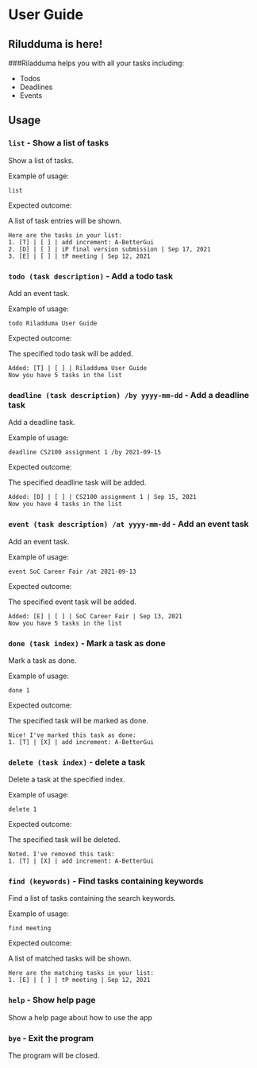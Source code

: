 # User Guide

## Riludduma is here! 

###Riladduma helps you with all your tasks including:
* Todos
* Deadlines
* Events

## Usage

### `list` - Show a list of tasks

Show a list of tasks.

Example of usage: 

`list`

Expected outcome:

A list of task entries will be shown.

```
Here are the tasks in your list:
1. [T] | [ ] | add increment: A-BetterGui
2. [D] | [ ] | iP final version submission | Sep 17, 2021
3. [E] | [ ] | tP meeting | Sep 12, 2021
```

### `todo (task description)` - Add a todo task

Add an event task.

Example of usage:

`todo Riladduma User Guide`

Expected outcome:

The specified todo task will be added.

```
Added: [T] | [ ] | Riladduma User Guide
Now you have 5 tasks in the list
```


### `deadline (task description) /by yyyy-mm-dd` - Add a deadline task

Add a deadline task.

Example of usage:

`deadline CS2100 assignment 1 /by 2021-09-15`

Expected outcome:

The specified deadline task will be added.

```
Added: [D] | [ ] | CS2100 assignment 1 | Sep 15, 2021
Now you have 4 tasks in the list
```

### `event (task description) /at yyyy-mm-dd` - Add an event task

Add an event task.

Example of usage:

`event SoC Career Fair /at 2021-09-13`

Expected outcome:

The specified event task will be added.

```
Added: [E] | [ ] | SoC Career Fair | Sep 13, 2021
Now you have 5 tasks in the list
```

### `done (task index)` - Mark a task as done

Mark a task as done.

Example of usage:

`done 1`

Expected outcome:

The specified task will be marked as done.

```
Nice! I've marked this task as done:
1. [T] | [X] | add increment: A-BetterGui
```

### `delete (task index)` - delete a task

Delete a task at the specified index.

Example of usage:

`delete 1`

Expected outcome:

The specified task will be deleted.

```
Noted. I've removed this task:
1. [T] | [X] | add increment: A-BetterGui
```

### `find (keywords)` - Find tasks containing keywords

Find a list of tasks containing the search keywords.

Example of usage:

`find meeting`

Expected outcome:

A list of matched tasks will be shown.

```
Here are the matching tasks in your list:
1. [E] | [ ] | tP meeting | Sep 12, 2021
```

### `help` - Show help page

Show a help page about how to use the app

### `bye` - Exit the program

The program will be closed.
